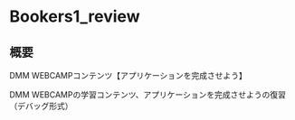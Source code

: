 # Bookers1_review
## 概要

DMM WEBCAMPコンテンツ【アプリケーションを完成させよう】　

DMM WEBCAMPの学習コンテンツ、アプリケーションを完成させようの復習（デバッグ形式）
